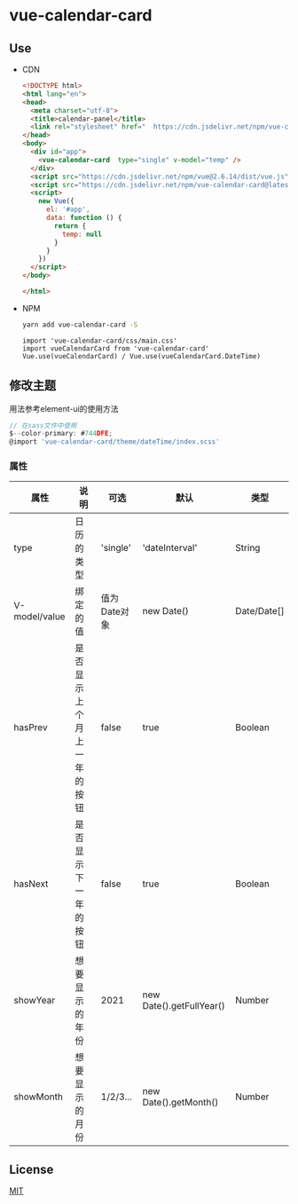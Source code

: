 # vue-calendar-card

## Use

+ CDN

  ```html
  <!DOCTYPE html>
  <html lang="en">
  <head>
    <meta charset="utf-8">
    <title>calendar-panel</title>
    <link rel="stylesheet" href="  https://cdn.jsdelivr.net/npm/vue-calendar-card@latest/css/main.css">
  </head>
  <body>
    <div id="app">
      <vue-calendar-card  type="single" v-model="temp" />
    </div>
    <script src="https://cdn.jsdelivr.net/npm/vue@2.6.14/dist/vue.js"></script>
    <script src="https://cdn.jsdelivr.net/npm/vue-calendar-card@latest/index.js"></script>
    <script>
      new Vue({
        el: '#app',
        data: function () {
          return {
            temp: null
          }
        }
      })
    </script>
  </body>
  
  </html>
  ```
  
  
  
+ NPM

  ```sh
  yarn add vue-calendar-card -S
  ```
  
  ```vue
  import 'vue-calendar-card/css/main.css'
  import vueCalendarCard from 'vue-calendar-card'
  Vue.use(vueCalendarCard) / Vue.use(vueCalendarCard.DateTime)
  ```

## 修改主题

用法参考element-ui的使用方法

```js
// 在sass文件中使用 
$--color-primary: #744DFE;
@import 'vue-calendar-card/theme/dateTime/index.scss'
```

### 属性

| 属性          | 说明                       | 可选         | 默认                     | 类型        |
| ------------- | -------------------------- | ------------ | ------------------------ | ----------- |
| type          | 日历的类型                 | 'single'     | 'dateInterval'           | String      |
| V-model/value | 绑定的值                   | 值为Date对象 | new Date()               | Date/Date[] |
| hasPrev       | 是否显示上个月上一年的按钮 | false        | true                     | Boolean     |
| hasNext       | 是否显示下一年的按钮       | false        | true                     | Boolean     |
| showYear      | 想要显示的年份             | 2021         | new Date().getFullYear() | Number      |
| showMonth     | 想要显示的月份             | 1/2/3...     | new Date().getMonth()    | Number      |

## License

[MIT](https://opensource.org/licenses/MIT)
